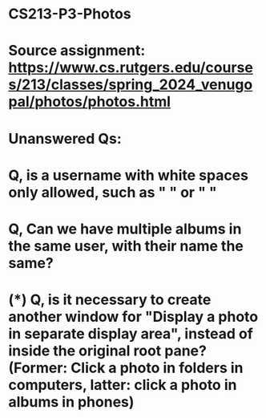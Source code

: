 # CS213-P3-Photos
# Source assignment: https://www.cs.rutgers.edu/courses/213/classes/spring_2024_venugopal/photos/photos.html

# Unanswered Qs:
# Q, is a username with white spaces only allowed, such as " " or " "
# Q, Can we have multiple albums in the same user, with their name the same?
# (*) Q, is it necessary to create another window for "Display a photo in separate display area", instead of inside the original root pane? (Former: Click a photo in folders in computers, latter: click a photo in albums in phones)

